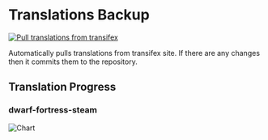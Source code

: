 # Translations Backup

[![Pull translations from transifex](https://github.com/dfint/translations-backup/actions/workflows/pull-translations.yml/badge.svg)](https://github.com/dfint/translations-backup/actions/workflows/pull-translations.yml)

Automatically pulls translations from transifex site. If there are any changes then it commits them to the repository.

## Translation Progress

### dwarf-fortress-steam

![Chart](https://quickchart.io/chart/render/sf-981572aa-fc4f-403f-a4f3-e9c9ca77b96a)
<!--
### dwarf-fortress

![Chart](https://quickchart.io/chart/render/sf-9494e625-a655-4f8b-b572-7c9b51240019)
-->
